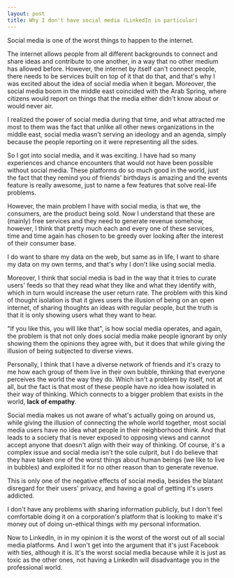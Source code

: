 ```yaml
---
layout: post
title: Why I don't have social media (LinkedIn in particular)
---
```


Social media is one of the worst things to happen to the internet.

The internet allows people from all different backgrounds to connect and share ideas and contribute to one another, in a way that no other medium has allowed before. However, the internet by itself can't connect people, there needs to be services built on top of it that do that, and that's why I was excited about the idea of social media when it began. Moreover, the social media boom in the middle east coincided with the Arab Spring, where citizens would report on things that the media either didn't know about or would never air.

I realized the power of social media during that time, and what attracted me most to them was the fact that unlike all other news organizations in the middle east, social media wasn't serving an ideology and an agenda, simply because the people reporting on it were representing all the sides.

So I got into social media, and it was exciting. I have had so many experiences and chance encounters that would not have been possible without social media. These platforms do so much good in the world, just the fact that they remind you of friends' birthdays is amazing and the events feature is really awesome, just to name a few features that solve real-life problems.

However, the main problem I have with social media, is that we, the consumers, are the product being sold. Now I understand that these are (mainly) free services and they need to generate revenue somehow, however, I think that pretty much each and every one of these services, time and time again has chosen to be greedy over looking after the interest of their consumer base.

I do want to share my data on the web, but same as in life, I want to share my data on my own terms, and that's why I don't like using social media.

Moreover, I think that social media is bad in the way that it tries to curate users' feeds so that they read what they like and what they identify with, which in turn would increase the user return rate. The problem with this kind of thought isolation is that it gives users the illusion of being on an open internet, of sharing thoughts an ideas with regular people, but the truth is that it is only showing users what they want to hear.

"If you like this, you will like that", is how social media operates, and again, the problem is that not only does social media make people ignorant by only showing them the opinions they agree with, but it does that while giving the illusion of being subjected to diverse views.

Personally, I think that I have a diverse network of friends and it's crazy to me how each group of them live in their own bubble, thinking that everyone perceives the world the way they do. Which isn't a problem by itself, not at all, but the fact is that most of these people have no idea how isolated in their way of thinking. Which connects to a bigger problem that exists in the world, **lack of empathy**.

Social media makes us not aware of what's actually going on around us, while giving the illusion of connecting the whole world together, most social media users have no idea what people in their neighborhood think. And that leads to a society that is never exposed to opposing views and cannot accept anyone that doesn't align with their way of thinking. Of course, it's a complex issue and social media isn't the sole culprit, but I do believe that they have taken one of the worst things about human beings (we like to live in bubbles) and exploited it for no other reason than to generate revenue.

This is only one of the negative effects of social media, besides the blatant disregard for their users' privacy, and having a goal of getting it's users addicted.

I don't have any problems with sharing information publicly, but I don't feel comfortable doing it on a corporation's platform that is looking to make it's money out of doing un-ethical things with my personal information.

Now to LinkedIn, in in my opinion it is the worst of the worst out of all social media platforms. And I won't get into the argument that it's just Facebook with ties, although it is. It's the worst social media because while it is just as toxic as the other ones, not having a LinkedIn will disadvantage you in the professional world.
